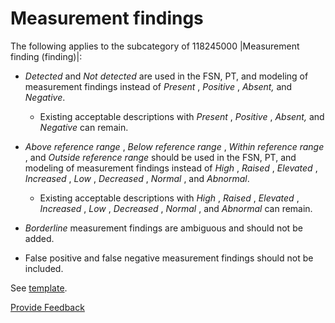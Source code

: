 # Measurement findings

The following applies to the subcategory of 118245000 |Measurement finding (finding)|:

  * _Detected_ and _Not detected_ are used in the FSN, PT, and modeling of measurement findings instead of _Present_ , _Positive_ , _Absent,_ and _Negative_. 
    * Existing acceptable descriptions with  _Present_ , _Positive_ , _Absent,_ and _Negative_ can remain.
  * _Above reference range_ , _Below reference range_ , _Within reference range_ , and _Outside reference range_ should be used in the FSN, PT, and modeling of measurement findings instead of _High_ , _Raised_ , _Elevated_ , _Increased_ , _Low_ , _Decreased_ , _Normal_ , and _Abnormal_. 
    * Existing acceptable descriptions with _High_ , _Raised_ , _Elevated_ , _Increased_ , _Low_ , _Decreased_ , _Normal_ , and _Abnormal_ can remain.

  * _Borderline_ measurement findings are ambiguous and should not be added.
  * False positive and false negative measurement findings should not be included. 

See [template](https://confluence.ihtsdotools.org/display/SCTEMPLATES/Measurement+%28finding%29+-+v0.2). 






<a href="https://docs.google.com/forms/d/e/1FAIpQLScTmbZIf0UEQwYDkY27EEWBkaiYkHSbR0_9DmFrMLXoQLyL7Q/viewform?usp=pp_url&entry.1767247133=SCT+Editorial+Guide&entry.670899847=Measurement%20findings" class="button primary">Provide Feedback</a>
